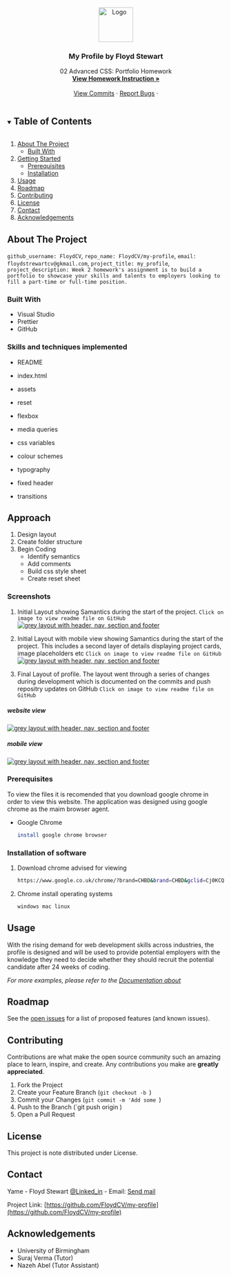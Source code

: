 <br />
<p align="center">
  <a href="https://github.com/github_username/repo_name">
    <img src="./assets/images/profile-image01.jpeg" alt="Logo" width="80" height="80">
  </a>

  <h3 align="center">My Profile by Floyd Stewart </h3>

  <p align="center">
    02 Advanced CSS: Portfolio Homework
    <br />
    <a href="https://birmingham.bootcampcontent.com/university-of-birmingham/ubhm-brm-fsf-pt-08-2021-u-c/-/blob/master/src/class-content/02-Advanced-CSS/02-Homework/README.md"><strong>View Homework Instruction »</strong></a>
    <br />
    <br />
    <a href=https://github.com/FloydCV/my-profile/commit/6e89b0a1802a39282a96b2aba62f37fc40858b8e>View Commits</a>
    ·
    <a href="mailto:floydsstewartcv@gmail.com">Report Bugs</a>
    ·
    
  </p>
</p>

<!-- TABLE OF CONTENTS -->
<details open="open">
  <summary><h2 style="display: inline-block">Table of Contents</h2></summary>
  <ol>
    <li>
      <a href="#about-the-project">About The Project</a>
      <ul>
        <li><a href="#built-with">Built With</a></li>
      </ul>
    </li>
    <li>
      <a href="#prerequisites">Getting Started</a>
      <ul>
        <li><a href="#prerequisites">Prerequisites</a></li>
        <li><a href="#installation">Installation</a></li>
      </ul>
    </li>
    <li><a href="#usage">Usage</a></li>
    <li><a href="#roadmap">Roadmap</a></li>
    <li><a href="#contributing">Contributing</a></li>
    <li><a href="#license">License</a></li>
    <li><a href="#contact">Contact</a></li>
    <li><a href="#acknowledgements">Acknowledgements</a></li>
  </ol>
</details>

<!-- ABOUT THE PROJECT -->

## About The Project

`github_username: FloydCV`, `repo_name: FloydCV/my-profile`, `email: floydstrewartcv@gkmail.com`, `project_title: my_profile`, `project_description: Week 2 homework's assignment is to build a portfolio to showcase your skills and talents to employers looking to fill a part-time or full-time position.`

### Built With

- []() Visual Studio
- []() Prettier
- []() GitHub

### Skills and techniques implemented

- []() README <br>
- []() index.html<br>
- []() assets<br>
- []() reset<br>

- []() flexbox<br>
- []() media queries<br>
- []() css variables<br>
- []() colour schemes<br>
- []() typography<br>
- []() fixed header <br>
- []() transitions<br>

## Approach

1. Design layout
2. Create folder structure
3. Begin Coding
   - Identify semantics
   - Add comments
   - Build css style sheet
   - Create reset sheet

### Screenshots

1. Initial Layout showing Samantics during the start of the project. `Click on image to view readme file on GitHub`
   <a
                 href="https://github.com/FloydCV/my-profile#readme/"
                 target="_blank"
                 ><img
                   src="./assets/read-me-folder/my-profile-ss02.png"
                   alt="grey layout with header, nav, section and footer"
                   title="initial layout"
               /></a>

2. Initial Layout with mobile view showing Samantics during the start of the project. This includes a second layer of details displaying project cards, image placeholders etc `Click on image to view readme file on GitHub`
   <a
                  href="https://github.com/FloydCV/my-profile#readme/"
                  target="_blank"
                  ><img
                    src="./assets/read-me-folder/my-profile-ss01.png"
                    alt="grey layout with header, nav, section and footer"
                    title="initial layout"
                /></a>

3. Final Layout of profile. The layout went through a series of changes during development which is documented on the commits and push repositry updates on GitHub `Click on image to view readme file on GitHub`

##### website view

<a
                  href="https://github.com/FloydCV/my-profile#readme/"
                  target="_blank"
                  ><img
                    src="./assets/read-me-folder/my-profile-ss03.png"
                    alt="grey layout with header, nav, section and footer"
                    title="final web layout"
                /></a>

##### mobile view

<a
                  href="https://github.com/FloydCV/my-profile#readme/"
                  target="_blank"
                  ><img
                    src="./assets/read-me-folder/my-profile-ss04.png"
                    alt="grey layout with header, nav, section and footer"
                    title="mobile view layout"
                /></a>

### Prerequisites

To view the files it is recomended that you download google chrome in order to view this website. The application was designed using google chrome as the maim browser agent.

- Google Chrome
  ```sh
  install google chrome browser
  ```

### Installation of software

1. Download chrome advised for viewing
   ```sh
   https://www.google.co.uk/chrome/?brand=CHBD&brand=CHBD&gclid=Cj0KCQjwkbuKBhDRARIsAALysV4uMMaBVnzVGAtQNXwE52df3jsGbdIk79irX3FO84PgN3nfOL5rWJUaAlaMEALw_wcB&gclsrc=aw.ds
   ```
2. Chrome install operating systems
   ```sh
   windows mac linux
   ```

<!-- USAGE AND PURPOSE  -->

## Usage

With the rising demand for web development skills across industries, the profile is designed and will be used to provide potential employers with the knowledge they need to decide whether they should recruit the potential candidate after 24 weeks of coding.

_For more examples, please refer to the [Documentation about ](https://bootcamp.birmingham.ac.uk/coding/)_

<!-- ROADMAP -->

## Roadmap

See the [open issues](https://github.com/FloydCV/my-profile/commit/6e89b0a1802a39282a96b2aba62f37fc40858b8e) for a list of proposed features (and known issues).

<!-- CONTRIBUTING -->

## Contributing

Contributions are what make the open source community such an amazing place to learn, inspire, and create. Any contributions you make are **greatly appreciated**.

1. Fork the Project
2. Create your Feature Branch (`git checkout -b `)
3. Commit your Changes (`git commit -m 'Add some `)
4. Push to the Branch (`git push origin )
5. Open a Pull Request

<!-- LICENSE -->

## License

This project is note distributed under License.

<!-- CONTACT -->

## Contact

Yame - Floyd Stewart [@Linked_in](https://www.linkedin.com/in/floyd-stewart-cv-96582521a/) - Email: <a href="mailto:floydsstewartcv@gmail.com">Send mail</a>

Project Link: [https://github.com/FloydCV/my-profile](https://github.com/FloydCV/my-profile)

<!-- ACKNOWLEDGEMENTS -->

## Acknowledgements

- []() University of Birmingham
- []() Suraj Verma (Tutor)
- []() Nazeh Abel (Tutor Assistant)

